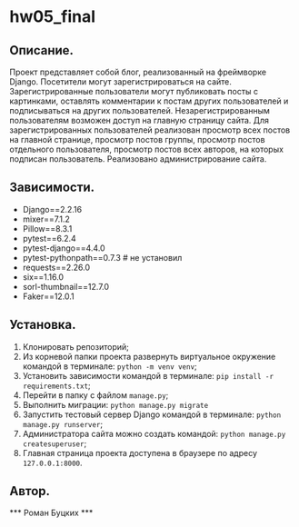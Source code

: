 # hw05_final

## Описание.

Проект представляет собой блог, реализованный на фреймворке Django. Посетители могут зарегистрироваться на сайте. Зарегистрированные пользователи могут публиковать посты с картинками, оставлять комментарии к постам других пользователей и подписываться на других пользователей. Незарегистрированным пользователям возможен доступ на главную страницу сайта. Для зарегистрированных пользователей реализован просмотр всех постов на главной странице, просмотр постов группы, просмотр постов отдельного пользователя, просмотр постов всех авторов, на которых подписан пользователь.
Реализовано администрирование сайта.

## Зависимости.

* Django==2.2.16
* mixer==7.1.2
* Pillow==8.3.1
* pytest==6.2.4
* pytest-django==4.4.0
* pytest-pythonpath==0.7.3 #  не установил
* requests==2.26.0
* six==1.16.0
* sorl-thumbnail==12.7.0
* Faker==12.0.1

## Установка.

1. Клонировать репозиторий;
2. Из корневой папки проекта развернуть виртуальное окружение командой в терминале:
	`python -m venv venv`;
3. Установить зависимости командой в терминале:
	`pip install -r requirements.txt`;
4. Перейти в папку с файлом `manage.py`;
5. Выполнить миграции:
	`python manage.py migrate`
6. Запустить тестовый сервер Django командой в терминале:
	`python manage.py runserver`;
7. Администратора сайта можно создать командой:
	`python manage.py createsuperuser`;
8. Главная страница проекта доступена в браузере по адресу `127.0.0.1:8000`.

## Автор.

*** Роман Буцких ***
